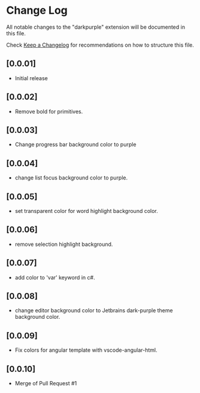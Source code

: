 # Change Log

All notable changes to the "darkpurple" extension will be documented in this file.

Check [Keep a Changelog](http://keepachangelog.com/) for recommendations on how to structure this file.

## [0.0.01]

- Initial release

## [0.0.02]

- Remove bold for primitives.

## [0.0.03]

- Change progress bar background color to purple

## [0.0.04]

- change list focus background color to purple.

## [0.0.05]

- set transparent color for word highlight background color.

## [0.0.06]

- remove selection highlight background.

## [0.0.07]

- add color to 'var' keyword in c#.

## [0.0.08]

- change editor background color to Jetbrains dark-purple theme background color.

## [0.0.09]

- Fix colors for angular template with vscode-angular-html.

## [0.0.10]

- Merge of Pull Request #1
